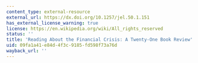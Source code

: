 ```yaml
---
content_type: external-resource
external_url: https://dx.doi.org/10.1257/jel.50.1.151
has_external_license_warning: true
license: https://en.wikipedia.org/wiki/All_rights_reserved
status: ''
title: 'Reading About the Financial Crisis: A Twenty-One Book Review'
uid: 09fa1a41-e84d-4f3c-9185-fd598f73a76d
wayback_url: ''
---
```

